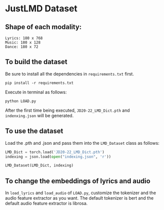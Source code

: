 # JustLMD Dataset

## Shape of each modality:
```
Lyrics: 180 x 768
Music: 180 x 128
Dance: 180 x 72
```

## To build the dataset
Be sure to install all the dependencies in `requirements.txt` first.
```
pip install -r requirements.txt
```

Execute in terminal as follows:
```shell
python LOAD.py
```
After the first time being executed, `JD20-22_LMD_Dict.pth` and `indenxing.json` will be generated.

## To use the dataset
Load the .pth and .json and pass them into the `LMD_Dataset` class as follows:
```python
LMD_Dict = torch.load('JD20-22_LMD_Dict.pth')
indexing = json.load(open("indexing.json", 'r'))

LMD_Dataset(LMD_Dict, indexing)
```

## To change the embeddings of lyrics and audio
In `load_lyrics` and `load_audio` of `LOAD.py`, customize the tokenizer and the audio feature extractor as you want.
The default tokenizer is bert and the default audio feature extractor is librosa.